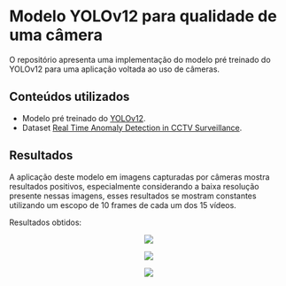 # Modelo YOLOv12 para qualidade de uma câmera
O repositório apresenta uma implementação do modelo pré treinado do YOLOv12 para uma aplicação voltada ao uso de câmeras.

## Conteúdos utilizados
- Modelo pré treinado do [YOLOv12](https://docs.ultralytics.com/pt/models/yolo12/).
- Dataset [Real Time Anomaly Detection in CCTV Surveillance](https://www.kaggle.com/datasets/webadvisor/real-time-anomaly-detection-in-cctv-surveillance).

## Resultados
A aplicação deste modelo em imagens capturadas por câmeras mostra resultados positivos, especialmente considerando a baixa resolução presente nessas imagens, esses resultados se mostram constantes utilizando um escopo de 10 frames de cada um dos 15 vídeos.

Resultados obtidos:

<p align="center">
  <img src="https://github.com/user-attachments/assets/9b4cb02c-5778-482c-a15d-77bdc83668f5"/>
</p>
<p align="center">
  <img src="https://github.com/user-attachments/assets/cc249e49-5270-452a-a9ea-3246709430ea"/>
</p>
<p align="center">
  <img src="https://github.com/user-attachments/assets/7548c291-0097-4e01-b501-66b8ffc267c4"/>
</p>